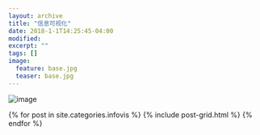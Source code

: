 ```yaml
---
layout: archive
title: "信息可视化"
date: 2018-1-1T14:25:45-04:00
modified:
excerpt: ""
tags: []
image: 
  feature: base.jpg
  teaser: base.jpg
---
```



![image](http://minxur.github.io/images/tableau_xiyou.jpg)






<div class="tiles">
{% for post in site.categories.infovis %}
  {% include post-grid.html %}
{% endfor %}
</div>

